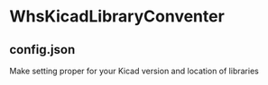 # WhsKicadLibraryConventer

## config.json
Make setting proper for your Kicad version and location of libraries